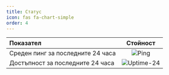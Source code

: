 ```yaml
---
title: Статус
icon: fas fa-chart-simple
order: 4
---
```


| Показател                             |Стойност                                             |
|:--------------------------------------|:---------------------------------------------------:|
| Среден пинг за последните 24 часа   |![Ping](https://uptime.tinyserver.eu/api/badge/1/ping) |
| Достъпност за последните 24 часа      |![Uptime-24](https://uptime.tinyserver.eu/api/badge/102/uptime/24)|
